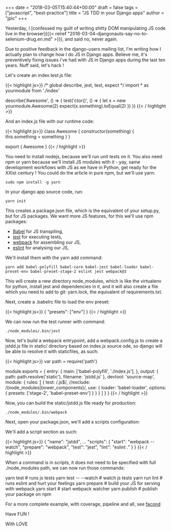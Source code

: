 +++
date = "2018-03-05T15:40:44+00:00"
draft = false
tags = ["javascript", "best-practice"]
title = "JS TDD in your Django apps"
author = "jpic"
+++

Yesterday, I [confessed my guilt of writing shitty DOM manipulating JS code live in the browser]({{< relref "2018-03-04-djangonauts-say-no-to-selenium-drug.en.md" >}}), and said no, never again.

Due to positive feedback in the django-users mailing list, I'm writing how I actually plan to change how I do JS in Django apps. Believe me, it's preventively fixing issues i've had with JS in Django apps during the last ten years. Nuff said, let's hack !

Let's create an index.test.js file:


{{< highlight js>}}
/* global describe, jest, test, expect */
import * as yourmodule from './index'

describe('Awesome', () => {
  test('ctor()', () => {
    let x = new yourmodule.Awesome(2)
    expect(x.something).toEqual(2)
  })
})
{{< / highlight >}}


And an index.js file with our runtime code:


{{< highlight js>}}
class Awesome {
  constructor(something) {
    this.something = something
  }
}

export {
  Awesome
}
{{< / highlight >}}


You need to install nodejs, because we'll run unit tests on it. You also need npm or yarn because we'll install JS modules with it - yay, same development workflows with JS as we have in Python, get ready for the XXIst century ! You could do the article in pure npm, but we'll use yarn:

    sudo npm install -g yarn

In your django app source code, run:

    yarn init

This creates a package.json file, which is the equivalent of your setup.py, but for JS packages. We want more JS features, for this we'll use npm packages:

- [Babel](https://babeljs.io/) for JS transpiling,
- [jest](https://facebook.github.io/jest/) for executing tests,
- [webpack](https://webpack.js.org/) for assembling our JS,
- [eslint](https://eslint.org/) for analysing our JS,

We'll install them with the yarn add command:

    yarn add babel-polyfill babel-core babel-jest babel-loader babel-preset-env babel-preset-stage-2 eslint jest webpack@3
    
This will create a new directory node_modules, which is like the virtualenv for python, install jest and dependencies in it, and it will also create a file which you need to add to git: yarn.lock, the equivalent of requirements.txt.

Next, create a .babelrc file to load the env preset:


{{< highlight js>}}
{
  "presets": ["env"]
}
{{< / highlight >}}


We can now run the test runner with command:

    ./node_modules/.bin/jest
    
Now, let's build a webpack entrypoint, add a webpack.config.js to create a jstdd.js file in static/ directory based on index.js source ode, so django will be able to resolve it with staticfiles, as such:


{{< highlight js>}}
var path = require('path')

module.exports = {
  entry: {
    main: ['babel-polyfill', './index.js'],
  },
  output: {
    path: path.resolve('static'),
    filename: 'jstdd.js'
  },
  devtool: 'source-map',
  module: {
    rules: [
      {
        test: /\.js$/,
        //exclude: /(node_modules|bower_components)/,
        use: {
          loader: 'babel-loader',
          options: {
            presets: ['stage-2', 'babel-preset-env']
          }
        }
      }
    ]
  }
}
{{< / highlight >}}


Now, you can build the static/jstdd.js file ready for production:

    ./node_modules/.bin/webpack

Next, open your package.json, we'll add a scripts configuration:

We'll add a script section as such:


{{< highlight js>}}
{
  "name": "jstdd",
  ...
  "scripts": {
    "start": "webpack --watch",
    "prepare": "webpack",
    "test": "jest",
    "lint": "eslint ."
  }
}
{{< / highlight >}}


When a command is in scripts, it does not need to be specified with full ./node_modules path, we can now run those commands:


yarn test # runs js tests
yarn test -- --watch # watch js tests
yarn run lint # runs eslint and hurt your feelings
yarn prepare # build your JS for serving with webpack
yarn start # start webpack watcher
yarn publish # publish your package on npm


For a more complete example, with coverage, pipeline and all, see [facond](https://github.com/yourlabs/facond/issues/2)

Have FUN !

With LOVE
